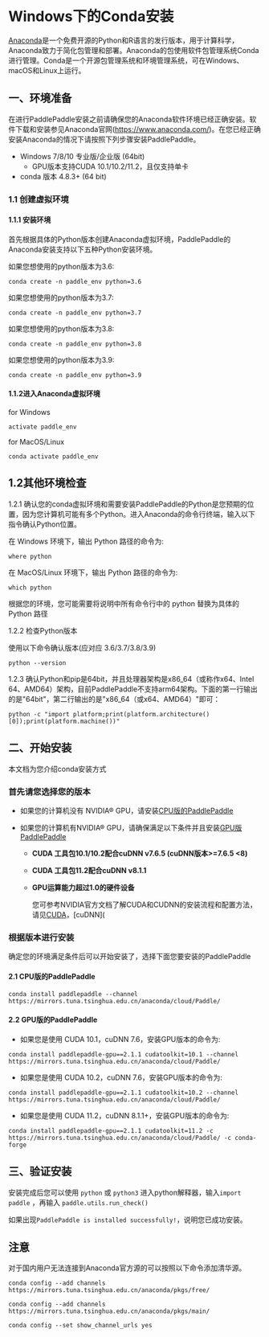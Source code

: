 # Windows下的Conda安装

[Anaconda](https://www.anaconda.com/)是一个免费开源的Python和R语言的发行版本，用于计算科学，Anaconda致力于简化包管理和部署。Anaconda的包使用软件包管理系统Conda进行管理。Conda是一个开源包管理系统和环境管理系统，可在Windows、macOS和Linux上运行。



## 一、环境准备

在进行PaddlePaddle安装之前请确保您的Anaconda软件环境已经正确安装。软件下载和安装参见Anaconda官网(https://www.anaconda.com/)。在您已经正确安装Anaconda的情况下请按照下列步骤安装PaddlePaddle。

* Windows 7/8/10 专业版/企业版 (64bit)
  * GPU版本支持CUDA 10.1/10.2/11.2，且仅支持单卡
* conda 版本 4.8.3+ (64 bit)


### 1.1 创建虚拟环境

#### 1.1.1 安装环境

首先根据具体的Python版本创建Anaconda虚拟环境，PaddlePaddle的Anaconda安装支持以下五种Python安装环境。


如果您想使用的python版本为3.6:

```
conda create -n paddle_env python=3.6
```

如果您想使用的python版本为3.7:

```
conda create -n paddle_env python=3.7
```

如果您想使用的python版本为3.8:

```
conda create -n paddle_env python=3.8
```

如果您想使用的python版本为3.9:

```
conda create -n paddle_env python=3.9
```



#### 1.1.2进入Anaconda虚拟环境

for Windows

```
activate paddle_env
```

for MacOS/Linux

```
conda activate paddle_env
```



## 1.2其他环境检查

1.2.1 确认您的conda虚拟环境和需要安装PaddlePaddle的Python是您预期的位置，因为您计算机可能有多个Python。进入Anaconda的命令行终端，输入以下指令确认Python位置。

在 Windows 环境下，输出 Python 路径的命令为:

```
where python
```

在 MacOS/Linux 环境下，输出 Python 路径的命令为:


```
which python
```


根据您的环境，您可能需要将说明中所有命令行中的 python 替换为具体的 Python 路径



1.2.2 检查Python版本

使用以下命令确认版本(应对应 3.6/3.7/3.8/3.9)

```
python --version
```



1.2.3 确认Python和pip是64bit，并且处理器架构是x86_64（或称作x64、Intel 64、AMD64）架构，目前PaddlePaddle不支持arm64架构。下面的第一行输出的是"64bit"，第二行输出的是"x86_64（或x64、AMD64）"即可：


```
python -c "import platform;print(platform.architecture()[0]);print(platform.machine())"
```



## 二、开始安装

本文档为您介绍conda安装方式

### 首先请您选择您的版本

* 如果您的计算机没有 NVIDIA® GPU，请安装[CPU版的PaddlePaddle](#cpu)

* 如果您的计算机有NVIDIA® GPU，请确保满足以下条件并且安装[GPU版PaddlePaddle](#gpu)

  * **CUDA 工具包10.1/10.2配合cuDNN v7.6.5 (cuDNN版本>=7.6.5 <8)**
  * **CUDA 工具包11.2配合cuDNN v8.1.1**

  * **GPU运算能力超过1.0的硬件设备**

    您可参考NVIDIA官方文档了解CUDA和CUDNN的安装流程和配置方法，请见[CUDA](https://docs.nvidia.com/cuda/cuda-installation-guide-linux/)，[cuDNN](



### 根据版本进行安装

确定您的环境满足条件后可以开始安装了，选择下面您要安装的PaddlePaddle


#### 2.1 CPU版的PaddlePaddle

```
conda install paddlepaddle --channel https://mirrors.tuna.tsinghua.edu.cn/anaconda/cloud/Paddle/
```



#### 2.2 GPU版的PaddlePaddle


*  如果您是使用 CUDA 10.1，cuDNN 7.6，安装GPU版本的命令为:

  ```
  conda install paddlepaddle-gpu==2.1.1 cudatoolkit=10.1 --channel https://mirrors.tuna.tsinghua.edu.cn/anaconda/cloud/Paddle/
  ```

*  如果您是使用 CUDA 10.2，cuDNN 7.6，安装GPU版本的命令为:

  ```
  conda install paddlepaddle-gpu==2.1.1 cudatoolkit=10.2 --channel https://mirrors.tuna.tsinghua.edu.cn/anaconda/cloud/Paddle/
  ```

*  如果您是使用 CUDA 11.2，cuDNN 8.1.1+，安装GPU版本的命令为:

  ```
  conda install paddlepaddle-gpu==2.1.1 cudatoolkit=11.2 -c https://mirrors.tuna.tsinghua.edu.cn/anaconda/cloud/Paddle/ -c conda-forge
  ```


## **三、验证安装**

安装完成后您可以使用 `python` 或 `python3` 进入python解释器，输入`import paddle` ，再输入
 `paddle.utils.run_check()`

如果出现`PaddlePaddle is installed successfully!`，说明您已成功安装。



## 注意

对于国内用户无法连接到Anaconda官方源的可以按照以下命令添加清华源。


```
conda config --add channels https://mirrors.tuna.tsinghua.edu.cn/anaconda/pkgs/free/
```
```
conda config --add channels https://mirrors.tuna.tsinghua.edu.cn/anaconda/pkgs/main/
```
```
conda config --set show_channel_urls yes
```
